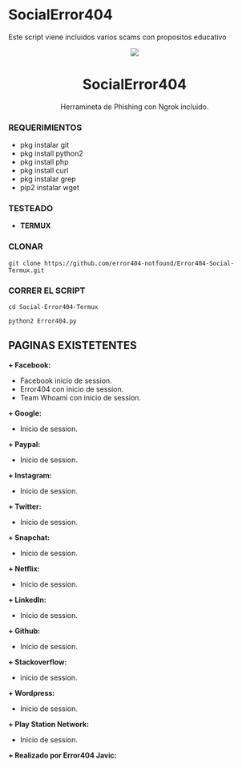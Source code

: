 # SocialError404
Este script viene incluidos varios scams con propositos educativo
<p align="center">
  <img src="https://github.com/error404-notfound/Error404-Social-Termux/blob/master/error.png">  
</p>

<h1 align="center">SocialError404 </h1>
<p align="center">
  Herramineta de Phishing con Ngrok incluido.
</p>

### REQUERIMIENTOS

- pkg instalar git
- pkg install python2 
- pkg install php  
- pkg install curl  
- pkg instalar grep
- pip2 instalar wget

### TESTEADO
* **TERMUX**

### CLONAR
```
git clone https://github.com/error404-notfound/Error404-Social-Termux.git
```

### CORRER EL SCRIPT

```
cd Social-Error404-Termux
```
```
python2 Error404.py
```
## PAGINAS EXISTETENTES

**+ Facebook:**
-  Facebook inicio de session.
-  Error404 con inicio de session.
-  Team Whoami con inicio de session.

**+ Google:**
- Inicio de session.

**+ Paypal:**
- Inicio de session.

**+ Instagram:**
- Inicio de session.

**+ Twitter:**
- Inicio de session.

**+ Snapchat:**
- Inicio de session.

**+ Netflix:**
- Inicio de session.

**+ LinkedIn:**
- Inicio de session.

**+ Github:**
- Inicio de session.

**+ Stackoverflow:**
- inicio de session.

**+ Wordpress:**
- Inicio de session.

**+ Play Station Network:**
- Inicio de session.


**+ Realizado por Error404 Javic:**
